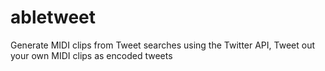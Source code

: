 # abletweet
Generate MIDI clips from Tweet searches using the Twitter API,  Tweet out your own MIDI clips as encoded tweets
